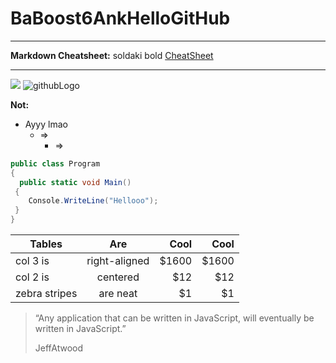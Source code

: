 # BaBoost6AnkHelloGitHub
----
**Markdown Cheatsheet:** soldaki bold [CheatSheet](https://github.com/adam-p/markdown-here/wiki/Markdown-Cheatsheet)

----
![](https://camo.githubusercontent.com/a0b79366a6a40db964a34c087f8326df74f8c05ab8a82bdec44bca480a62c11c/687474703a2f2f6f63746f6465782e6769746875622e636f6d2f696d616765732f6461667470756e6b746f6361742d6775792e676966)
![githubLogo](https://encrypted-tbn0.gstatic.com/images?q=tbn:ANd9GcTfvczLrPCr-sR2pANoU5NjErH6JYgbkjUEhQ&usqp=CAU)

**Not:**
- Ayyy lmao
  - =>
    - =>

```cs
public class Program
{
  public static void Main()
 {
    Console.WriteLine("Hellooo");
 }
}
```

| Tables | Are | Cool | Cool |
| ------ |:---:| ----:| -----:|
| col 3 is | right-aligned | $1600 | $1600 |
| col 2 is | centered | $12 | $12 |
| zebra stripes | are neat | $1 | $1 |

>“Any application that can be written in JavaScript, will eventually be written in JavaScript.”
>
>JeffAtwood
